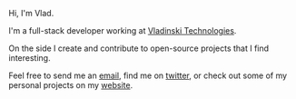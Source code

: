 Hi, I'm Vlad.

I'm a full-stack developer working at [Vladinski Technologies](https://vladinski.md).

On the side I create and contribute to open-source projects that I find interesting.

Feel free to send me an [email](mailto:vladcuciureanu@pm.me), find me on [twitter](https://twitter.com/VladinskiDev), or check out some of my personal projects on my [website](https://vladinski.md).
